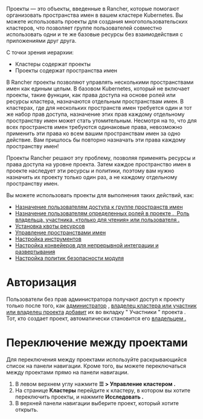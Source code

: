 Проекты — это объекты, введенные в Rancher, которые помогают организовать пространства имен в вашем кластере Kubernetes. Вы можете использовать проекты для создания многопользовательских кластеров, что позволяет группе пользователей совместно использовать одни и те же базовые ресурсы без взаимодействия с приложениями друг друга.

С точки зрения иерархии:
-	Кластеры содержат проекты
-	Проекты содержат пространства имен

В Rancher проекты позволяют управлять несколькими пространствами имен как единым целым. В базовом Kubernetes, который не включает проекты, такие функции, как права доступа на основе ролей или ресурсы кластера, назначаются отдельным пространствам имен. В кластерах, где для нескольких пространств имен требуется один и тот же набор прав доступа, назначение этих прав каждому отдельному пространству имен может стать утомительным. Несмотря на то, что для всех пространств имен требуются одинаковые права, невозможно применить эти права ко всем вашим пространствам имен за одно действие. Вам пришлось бы повторно назначать эти права каждому пространству имен!

Проекты Rancher решают эту проблему, позволяя применять ресурсы и права доступа на уровне проекта. Затем каждое пространство имен в проекте наследует эти ресурсы и политики, поэтому вам нужно назначить их проекту только один раз, а не каждому отдельному пространству имен.

Вы можете использовать проекты для выполнения таких действий, как:
-	[Назначение пользователям доступа к группе пространств имен](https://github.com/rancher/docs/blob/master/content/rancher/v2.6/en/project-admin/%7B%7B%3Cbaseurl%3E%7D%7D/rancher/v2.6/en/project-admin/project-members)
-	[Назначение пользователям определенных ролей в проекте .  Роль владельца, участника, «только для чтения» или пользователя .](https://github.com/rancher/docs/blob/master/content/rancher/v2.6/en/project-admin/%7B%7B%3Cbaseurl%3E%7D%7D/rancher/v2.6/en/admin-settings/rbac/default-custom-roles)
-	[Установка квоты ресурсов](https://github.com/rancher/docs/blob/master/content/rancher/v2.6/en/project-admin/%7B%7B%3Cbaseurl%3E%7D%7D/rancher/v2.6/en/project-admin/resource-quotas)
-	[Управление пространствами имен](https://github.com/rancher/docs/blob/master/content/rancher/v2.6/en/project-admin/%7B%7B%3Cbaseurl%3E%7D%7D/rancher/v2.6/en/project-admin/namespaces)
-	[Настройка инструментов](https://github.com/rancher/docs/blob/master/content/rancher/v2.6/en/project-admin/%7B%7B%3Cbaseurl%3E%7D%7D/rancher/v2.6/en/project-admin/tools)
-	[Настройка конвейеров для непрерывной интеграции и развертывания](https://github.com/rancher/docs/blob/master/content/rancher/v2.6/en/project-admin/%7B%7B%3Cbaseurl%3E%7D%7D/rancher/v2.6/en/project-admin/pipelines)
-	[Настройка политик безопасности модуля](https://github.com/rancher/docs/blob/master/content/rancher/v2.6/en/project-admin/%7B%7B%3Cbaseurl%3E%7D%7D/rancher/v2.6/en/project-admin/pod-security-policies)

# Авторизация
Пользователи без прав администратора получают доступ к проекту только после того, как [администратор](https://github.com/rancher/docs/blob/master/content/rancher/v2.6/en/project-admin/%7B%7B%3Cbaseurl%3E%7D%7D/rancher/v2.6/en/admin-settings/rbac/global-permissions) , [владелец кластера или участник или владелец проекта](https://github.com/rancher/docs/blob/master/content/rancher/v2.6/en/project-admin/%7B%7B%3Cbaseurl%3E%7D%7D/rancher/v2.6/en/admin-settings/rbac/cluster-project-roles/#cluster-roles) [добавит](https://github.com/rancher/docs/blob/master/content/rancher/v2.6/en/project-admin/%7B%7B%3Cbaseurl%3E%7D%7D/rancher/v2.6/en/admin-settings/rbac/cluster-project-roles/#project-roles) их во вкладку " Участники " проекта .
Тот, кто создает проект, автоматически становится его [владельцем .](https://github.com/rancher/docs/blob/master/content/rancher/v2.6/en/project-admin/%7B%7B%3Cbaseurl%3E%7D%7D/rancher/v2.6/en/admin-settings/rbac/cluster-project-roles/#project-roles)

# Переключение между проектами

Для переключения между проектами используйте раскрывающийся список на панели навигации. Кроме того, вы можете переключаться между проектами прямо на панели навигации.
1.	В левом верхнем углу нажмите **☰ > Управление кластером .**
2.	На странице **Кластеры** перейдите к кластеру, в котором вы хотите переключить проекты, и нажмите **Исследовать .**
3.	В верхней панели навигации выберите проект, который хотите открыть.

